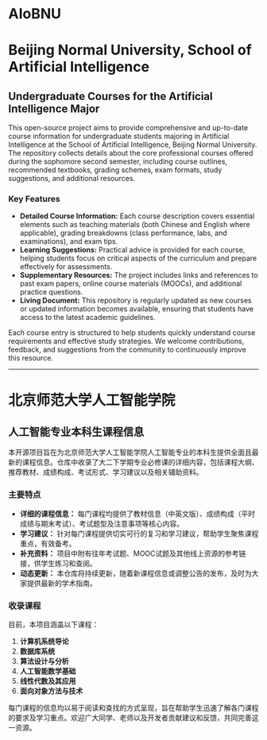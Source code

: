 # AIoBNU


# Beijing Normal University, School of Artificial Intelligence  
## Undergraduate Courses for the Artificial Intelligence Major

This open-source project aims to provide comprehensive and up-to-date course information for undergraduate students majoring in Artificial Intelligence at the School of Artificial Intelligence, Beijing Normal University. The repository collects details about the core professional courses offered during the sophomore second semester, including course outlines, recommended textbooks, grading schemes, exam formats, study suggestions, and additional resources.

### Key Features
- **Detailed Course Information:** Each course description covers essential elements such as teaching materials (both Chinese and English where applicable), grading breakdowns (class performance, labs, and examinations), and exam tips.
- **Learning Suggestions:** Practical advice is provided for each course, helping students focus on critical aspects of the curriculum and prepare effectively for assessments.
- **Supplementary Resources:** The project includes links and references to past exam papers, online course materials (MOOCs), and additional practice questions.
- **Living Document:** This repository is regularly updated as new courses or updated information becomes available, ensuring that students have access to the latest academic guidelines.


Each course entry is structured to help students quickly understand course requirements and effective study strategies. We welcome contributions, feedback, and suggestions from the community to continuously improve this resource.

---

# 北京师范大学人工智能学院  
## 人工智能专业本科生课程信息

本开源项目旨在为北京师范大学人工智能学院人工智能专业的本科生提供全面且最新的课程信息。仓库中收录了大二下学期专业必修课的详细内容，包括课程大纲、推荐教材、成绩构成、考试形式、学习建议以及相关辅助资料。

### 主要特点
- **详细的课程信息：** 每门课程均提供了教材信息（中英文版）、成绩构成（平时成绩与期末考试）、考试题型及注意事项等核心内容。
- **学习建议：** 针对每门课程提供切实可行的复习和学习建议，帮助学生聚焦课程重点，有效备考。
- **补充资料：** 项目中附有往年考试题、MOOC试题及其他线上资源的参考链接，供学生练习和查阅。
- **动态更新：** 本仓库将持续更新，随着新课程信息或调整公告的发布，及时为大家提供最新的学术指南。

### 收录课程
目前，本项目涵盖以下课程：
1. **计算机系统导论**  
2. **数据库系统**  
3. **算法设计与分析**  
4. **人工智能数学基础**  
5. **线性代数及其应用**  
6. **面向对象方法与技术**  

每门课程的信息均以易于阅读和查找的方式呈现，旨在帮助学生迅速了解各门课程的要求及学习重点。欢迎广大同学、老师以及开发者贡献建议和反馈，共同完善这一资源。

